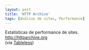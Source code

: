 ```yaml
---
layout: post
title: 'HTTP Archive'
tags: [Análise de sites, Performance]
---
```


Estatísticas de performance de sites.<br>
<http://httparchive.org><br>
(via [Tableless](http://tableless.com.br/http-archive-ferramenta-para-performance))
